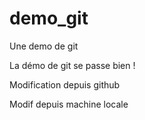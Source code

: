 # demo_git
Une demo de git

La démo de git se passe bien !

Modification depuis github

Modif depuis machine locale
